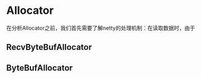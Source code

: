 # Allocator

在分析Allocator之前，我们首先需要了解netty的处理机制：在读取数据时，由于

## RecvByteBufAllocator

## ByteBufAllocator

